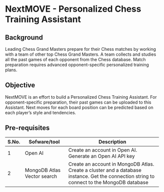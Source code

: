 # NextMOVE - Personalized Chess Training Assistant

## Background

Leading Chess Grand Masters prepare for their Chess matches by working with a team of other top Chess Grand Masters.  A team collects and studies all the past games of each opponent from the Chess database.  Match preparation requires advanced opponent-specific personalized training plans.

## Objective

NextMOVE is an effort to build a Personalized Chess Training Assistant.  For opponent-specific preparation, their past games can be uploaded to this Assistant.  Next moves for each board position can be predicted based on each
player’s style and tendencies.

## Pre-requisites

| S.No. | Sofware/tool | Description
| --- | --- | ---
|  1 | Open AI | Create an account in Open AI.  Generate an Open AI API key  
|  2 | MongoDB Atlas Vector search | Create an account in MongoDB Atlas.  Create a cluster and a database instance.  Get the connection string to connect to the MongoDB database
